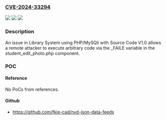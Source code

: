 ### [CVE-2024-33294](https://cve.mitre.org/cgi-bin/cvename.cgi?name=CVE-2024-33294)
![](https://img.shields.io/static/v1?label=Product&message=n%2Fa&color=blue)
![](https://img.shields.io/static/v1?label=Version&message=n%2Fa&color=blue)
![](https://img.shields.io/static/v1?label=Vulnerability&message=n%2Fa&color=brighgreen)

### Description

An issue in Library System using PHP/MySQli with Source Code V1.0 allows a remote attacker to execute arbitrary code via the _FAILE variable in the student_edit_photo.php component.

### POC

#### Reference
No PoCs from references.

#### Github
- https://github.com/fkie-cad/nvd-json-data-feeds

